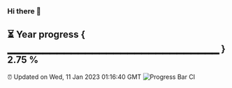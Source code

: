 ### Hi there 👋
⏳ Year progress { ▁▁▁▁▁▁▁▁▁▁▁▁▁▁▁▁▁▁▁▁▁▁▁▁▁▁▁▁▁▁ } 2.75 %
---
⏰ Updated on Wed, 11 Jan 2023 01:16:40 GMT
![Progress Bar CI](https://github.com/liununu/liununu/workflows/Progress%20Bar%20CI/badge.svg)

